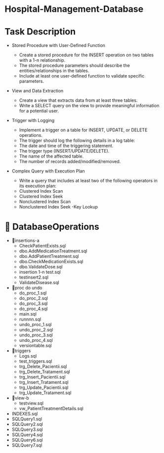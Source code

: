 # Hospital-Management-Database
# Task Description
- Stored Procedure with User-Defined Function

   - Create a stored procedure for the INSERT operation on two tables with a 1-n relationship.
   - The stored procedure parameters should describe the entities/relationships in the tables.
   - Include at least one user-defined function to validate specific parameters.
    
- View and Data Extraction

   - Create a view that extracts data from at least three tables.
   - Write a SELECT query on the view to provide meaningful information for a potential user.
     
- Trigger with Logging

   - Implement a trigger on a table for INSERT, UPDATE, or DELETE operations.
   - The trigger should log the following details in a log table:
   - The date and time of the triggering statement.
   - The trigger type (INSERT/UPDATE/DELETE).
   - The name of the affected table.
   - The number of records added/modified/removed.
  
- Complex Query with Execution Plan

   - Write a query that includes at least two of the following operators in its execution plan:
   - Clustered Index Scan
   - Clustered Index Seek
   - Nonclustered Index Scan
   - Nonclustered Index Seek
   -Key Lookup

# 📂 DatabaseOperations
 - 📂insertions-a
    -   CheckPatientExists.sql
    -   dbo.AddMedicationTreatment.sql
    -   dbo.AddPatientTreatment.sql
    -   dbo.CheckMedicationExists.sql
    -   dbo.ValidateDose.sql
    -   insertion 1-n test.sql
    -   testinsert2.sql
    -   ValidateDisease.sql        
 - 📂proc do undo
    -  do_proc_1.sql
    -  do_proc_2.sql
    -  do_proc_3.sql
    -  do_proc_4.sql
    -  main.sql
    -  runnnn.sql
    -  undo_proc_1.sql
    -  undo_proc_2.sql
    -  undo_proc_3.sql
    -  undo_proc_4.sql
    -  versiontable.sql 
 - 📂triggers
    -  Logs.sql
    -  test_triggers.sql
    -  trg_Delete_Pacientii.sql
    -  trg_Delete_Tratament.sql
    -  trg_Insert_Pacientii.sql
    -  trg_Insert_Tratament.sql
    -  trg_Update_Pacientii.sql
    -  trg_Update_Tratament.sql
 - 📂view-b
    -  testview.sql
    -  vw_PatientTreatmentDetails.sql
 - INDEXES.sql
 - SQLQuery1.sql
 - SQLQuery2.sql
 - SQLQuery3.sql
 - SQLQuery4.sql
 - SQLQuery6.sql
 - SQLQuery7.sql
